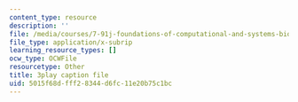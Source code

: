 ```yaml
---
content_type: resource
description: ''
file: /media/courses/7-91j-foundations-of-computational-and-systems-biology-spring-2014/5015f68dfff28344d6fc11e20b75c1bc_So6MK_FcP4E.srt
file_type: application/x-subrip
learning_resource_types: []
ocw_type: OCWFile
resourcetype: Other
title: 3play caption file
uid: 5015f68d-fff2-8344-d6fc-11e20b75c1bc
---
```

